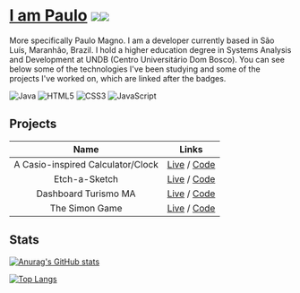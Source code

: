 # [I am Paulo](https://linkedin.com/in/pgsmagno/) <a name="en"></a> <a href="https://linkedin.com/in/pgsmagno/" target="_blank"><img src="https://img.shields.io/badge/linkedin-%230077B5.svg?style=for-the-badge&logo=linkedin&logoColor=white"></a><a href="mailto:pgs.magno@gmail.com" target="_blank"><img src="https://img.shields.io/badge/Gmail-D14836?style=for-the-badge&logo=gmail&logoColor=white"></a>


More specifically Paulo Magno. I am a developer currently based in São Luís, Maranhão, Brazil. I hold a higher education degree in Systems Analysis and Development at UNDB (Centro Universitário Dom Bosco). You can see below some of the technologies I've been studying and some of the projects I've worked on, which are linked after the badges.

![Java](https://img.shields.io/badge/java-%23ED8B00.svg?style=for-the-badge&logo=java&logoColor=white) ![HTML5](https://img.shields.io/badge/html5-%23E34F26.svg?style=for-the-badge&logo=html5&logoColor=white) ![CSS3](https://img.shields.io/badge/css3-%231572B6.svg?style=for-the-badge&logo=css3&logoColor=white)  ![JavaScript](https://img.shields.io/badge/javascript-%23323330.svg?style=for-the-badge&logo=javascript&logoColor=%23F7DF1E)

## Projects

| Name | Links |
| :-: | :-: |
| A Casio-inspired Calculator/Clock | [Live](https://pgmagno.github.io/tod-calculator/) / [Code](https://github.com/pgmagno/tod-calculator) |
| Etch-a-Sketch | [Live](https://pgmagno.github.io/etch-a-sketch/) / [Code](https://github.com/pgmagno/etch-a-sketch) |
| Dashboard Turismo MA | [Live](https://observatorioturismoma.github.io/dashboard/) / [Code](https://github.com/observatorioturismoma/dashboard) |
| The Simon Game | [Live](https://pgmagno.github.io/simon-game/) / [Code](https://github.com/pgmagno/simon-game) |

## Stats

[![Anurag's GitHub stats](https://github-readme-stats.vercel.app/api?username=pgmagno&theme=tokyonight)](https://github.com/anuraghazra/github-readme-stats)

[![Top Langs](https://github-readme-stats.vercel.app/api/top-langs/?username=pgmagno&theme=tokyonight&layout=compact)](https://github.com/anuraghazra/github-readme-stats)
